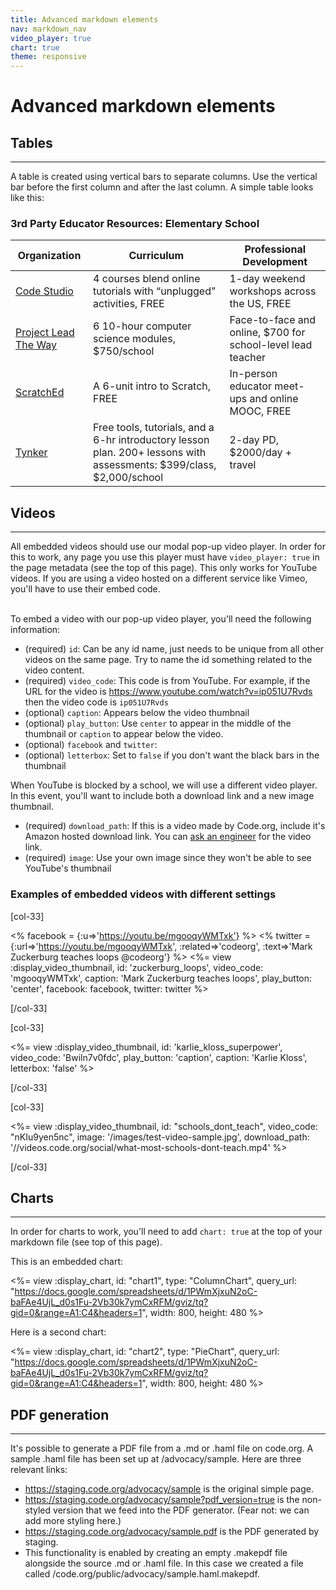 ```yaml
---
title: Advanced markdown elements
nav: markdown_nav
video_player: true
chart: true
theme: responsive
---
```


# Advanced markdown elements

## Tables
***
A table is created using vertical bars to separate columns. Use the vertical bar before the first column and after the last column. A simple table looks like this:

### 3rd Party Educator Resources: Elementary School

| Organization | Curriculum | Professional Development |
| ------------ | ---------- | ------------------------ |
| [Code Studio](/educate/k5) | 4 courses blend online tutorials with “unplugged” activities, FREE   | 1-day weekend workshops across the US, FREE |
| [Project Lead The Way](https://www.pltw.org/our-programs/pltw-launch) | 6 10-hour computer science modules, $750/school | Face-to-face and online, $700 for school-level lead teacher |
| [ScratchEd](http://scratched.gse.harvard.edu/guide) | A 6-unit intro to Scratch, FREE | In-person educator meet-ups and online MOOC, FREE |
| [Tynker](https://www.tynker.com/school/lesson-plan) | Free tools, tutorials, and a 6-hr introductory lesson plan. 200+ lessons with assessments: $399/class, $2,000/school | 2-day PD, $2000/day + travel |


## Videos
***
All embedded videos should use our modal pop-up video player. In order for this to work, any page you use this player must have `video_player: true` in the page metadata (see the top of this page). This only works for YouTube videos. If you are using a video hosted on a different service like Vimeo, you'll have to use their embed code.

<br>To embed a video with our pop-up video player, you'll need the following information:

* (required) `id`: Can be any id name, just needs to be unique from all other videos on the same page. Try to name the id something related to the video content.
* (required) `video_code`: This code is from YouTube. For example, if the URL for the video is https://www.youtube.com/watch?v=ip051U7Rvds then the video code is `ip051U7Rvds`
* (optional) `caption`: Appears below the video thumbnail
* (optional) `play_button`: Use `center` to appear in the middle of the thumbnail or `caption` to appear below the video.
* (optional) `facebook` and `twitter`: 
* (optional) `letterbox`: Set to `false` if you don't want the black bars in the thumbnail

When YouTube is blocked by a school, we will use a different video player. In this event, you'll want to include both a download link and a new image thumbnail.

* (required) `download_path`: If this is a video made by Code.org, include it's Amazon hosted download link. You can [ask an engineer](http://wiki.code.org/display/PROD/How+to+add+website+content+via+Dropbox+or+Gsheets#HowtoaddwebsitecontentviaDropboxorGsheets-Addingvideos) for the video link.
* (required) `image`: Use your own image since they won't be able to see YouTube's thumbnail

### Examples of embedded videos with different settings

[col-33]

<% facebook = {:u=>'https://youtu.be/mgooqyWMTxk'} %>
<% twitter = {:url=>'https://youtu.be/mgooqyWMTxk', :related=>'codeorg', :text=>'Mark Zuckerburg teaches loops @codeorg'} %>
<%= view :display_video_thumbnail, id: 'zuckerburg_loops', video_code: 'mgooqyWMTxk', caption: 'Mark Zuckerburg teaches loops', play_button: 'center', facebook: facebook, twitter: twitter %>

[/col-33]

[col-33]

<%= view :display_video_thumbnail, id: 'karlie_kloss_superpower', video_code: 'Bwiln7v0fdc', play_button: 'caption', caption: 'Karlie Kloss', letterbox: 'false' %>

[/col-33]

[col-33]

<%= view :display_video_thumbnail, id: "schools_dont_teach", video_code: "nKIu9yen5nc", image: '/images/test-video-sample.jpg', download_path: '//videos.code.org/social/what-most-schools-dont-teach.mp4' %>

[/col-33]

<div style="clear: both;"></div>

## Charts
***
In order for charts to work, you'll need to add `chart: true` at the top of your markdown file (see top of this page).

This is an embedded chart:

<%= view :display_chart, id: "chart1", type: "ColumnChart", query_url: "https://docs.google.com/spreadsheets/d/1PWmXjxuN2oC-baFAe4UjL_d0s1Fu-2Vb30k7ymCxRFM/gviz/tq?gid=0&range=A1:C4&headers=1", width: 800, height: 480 %>

Here is a second chart:

<%= view :display_chart, id: "chart2", type: "PieChart", query_url: "https://docs.google.com/spreadsheets/d/1PWmXjxuN2oC-baFAe4UjL_d0s1Fu-2Vb30k7ymCxRFM/gviz/tq?gid=0&range=A1:C4&headers=1", width: 800, height: 480 %>


## PDF generation
***
It's possible to generate a PDF file from a .md or .haml file on code.org.  A sample .haml file has been set up at /advocacy/sample.  Here are three relevant links:

* https://staging.code.org/advocacy/sample is the original simple page.
* https://staging.code.org/advocacy/sample?pdf_version=true is the non-styled version that we feed into the PDF generator. (Fear not: we can add more styling here.)
* https://staging.code.org/advocacy/sample.pdf is the PDF generated by staging.
* This functionality is enabled by creating an empty .makepdf file alongside the source .md or .haml file.  In this case we created a file called /code.org/public/advocacy/sample.haml.makepdf.

<br>
